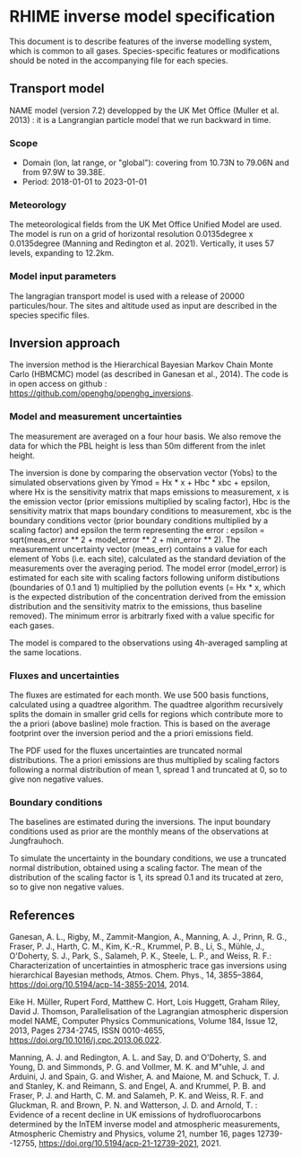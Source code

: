 # RHIME inverse model specification

This document is to describe features of the inverse modelling system, which is common to all gases. Species-specific features or modifications should be noted in the accompanying file for each species.

## Transport model

NAME model (version 7.2) developped by the UK Met Office (Muller et al. 2013) : it is a Langrangian particle model that we run backward in time. 

### Scope

- Domain (lon, lat range, or "global"): covering from 10.73N to 79.06N and from 97.9W to 39.38E.
- Period: 2018-01-01 to 2023-01-01

### Meteorology

The meteorological fields from the UK Met Office Unified Model are used. The model is run on a grid of horizontal resolution 0.0135degree x 0.0135degree (Manning and Redington et al. 2021). Vertically, it uses 57 levels, expanding to 12.2km.

### Model input parameters

The langragian transport model is used with a release of 20000 particules/hour. The sites and altitude used as input are described in the species specific files.

## Inversion approach

The inversion method is the Hierarchical Bayesian Markov Chain Monte Carlo (HBMCMC) model (as described in Ganesan et al., 2014). The code is in open access on github : https://github.com/openghg/openghg_inversions.

### Model and measurement uncertainties

The measurement are averaged on a four hour basis. We also remove the data for which the PBL height is less than 50m different from the inlet height.

The inversion is done by comparing the observation vector (Yobs) to the simulated observations given by Ymod = Hx * x + Hbc * xbc + epsilon, where Hx is the sensitivity matrix that maps emissions to measurement, x is the emission vector (prior emissions multiplied by scaling factor), Hbc is the sensitivity matrix that maps boundary conditions to measurement, xbc is the boundary conditions vector (prior boundary conditions multiplied by a scaling factor) and epsilon the term representing the error : epsilon = sqrt(meas_error ** 2 + model_error ** 2 + min_error ** 2). The measurement uncertainty vector (meas_err) contains a value for each element of Yobs (i.e. each site), calculated as the standard deviation of the measurements over the averaging period. The model error (model_error) is estimated for each site with scaling factors following uniform distibutions (boundaries of 0.1 and 1) multiplied by the pollution events (= Hx * x, which is the expected distribution of the concentration derived from the emission distribution and the sensitivity matrix to the emissions, thus baseline removed). The minimum error is arbitrarly fixed with a value specific for each gases.

The model is compared to the observations using 4h-averaged sampling at the same locations.

### Fluxes and uncertainties

The fluxes are estimated for each month.
We use 500 basis functions, calculated using a quadtree algorithm. The quadtree algorithm recursively splits the domain in smaller grid cells for regions which contribute more to the a priori (above basline) mole fraction. This is based on the average footprint over the inversion period and the a priori emissions field.

The PDF used for the fluxes uncertainties are truncated normal distributions. The a priori emissions are thus multiplied by scaling factors following a normal distribution of mean 1, spread 1 and truncated at 0, so to give non negative values.

### Boundary conditions

The baselines are estimated during the inversions. The input boundary conditions used as prior are the monthly means of the observations at Jungfrauhoch.

To simulate the uncertainty in the boundary conditions, we use a truncated normal distribution, obtained using a scaling factor. The mean of the distribution of the scaling factor is 1, its spread 0.1 and its trucated at zero, so to give non negative values.

## References
Ganesan, A. L., Rigby, M., Zammit-Mangion, A., Manning, A. J., Prinn, R. G., Fraser, P. J., Harth, C. M., Kim, K.-R., Krummel, P. B., Li, S., Mühle, J., O'Doherty, S. J., Park, S., Salameh, P. K., Steele, L. P., and Weiss, R. F.: Characterization of uncertainties in atmospheric trace gas inversions using hierarchical Bayesian methods, Atmos. Chem. Phys., 14, 3855–3864, https://doi.org/10.5194/acp-14-3855-2014, 2014.

Eike H. Müller, Rupert Ford, Matthew C. Hort, Lois Huggett, Graham Riley, David J. Thomson, Parallelisation of the Lagrangian atmospheric dispersion model NAME, Computer Physics Communications, Volume 184, Issue 12, 2013, Pages 2734-2745, ISSN 0010-4655, https://doi.org/10.1016/j.cpc.2013.06.022.

Manning, A. J. and Redington, A. L. and Say, D. and O'Doherty, S. and Young, D. and Simmonds, P. G. and Vollmer, M. K. and M\"uhle, J. and Arduini, J. and Spain, G. and Wisher, A. and Maione, M. and Schuck, T. J. and Stanley, K. and Reimann, S. and Engel, A. and Krummel, P. B. and Fraser, P. J. and Harth, C. M. and Salameh, P. K. and Weiss, R. F. and Gluckman, R. and Brown, P. N. and Watterson, J. D. and Arnold, T. : Evidence of a recent decline in UK emissions of hydrofluorocarbons determined by the InTEM inverse model and atmospheric measurements, Atmospheric Chemistry and Physics, volume 21, number 16, pages 12739--12755, https://doi.org/10.5194/acp-21-12739-2021, 2021.
